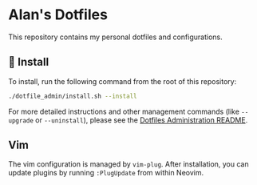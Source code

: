 # Alan's Dotfiles

This repository contains my personal dotfiles and configurations.

## 🚀 Install

To install, run the following command from the root of this repository:

```bash
./dotfile_admin/install.sh --install
```

For more detailed instructions and other management commands (like `--upgrade` or `--uninstall`), please see the [Dotfiles Administration README](./dotfile_admin/README.md).

## Vim

The vim configuration is managed by `vim-plug`. After installation, you can update plugins by running `:PlugUpdate` from within Neovim.